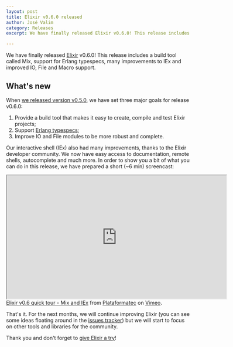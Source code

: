 ```yaml
---
layout: post
title: Elixir v0.6.0 released
author: José Valim
category: Releases
excerpt: We have finally released Elixir v0.6.0! This release includes a build tool called Mix, support for Erlang typespecs, many improvements to IEx and improved IO, File and Macro support.

---
```


We have finally released [Elixir](/) v0.6.0! This release includes a build tool called Mix, support for Erlang typespecs, many improvements to IEx and improved IO, File and Macro support.

## What's new

When [we released version v0.5.0](/blog/2012/05/25/elixir-v0-5-0-released/), we have set three major goals for release v0.6.0:

1. Provide a build tool that makes it easy to create, compile and test Elixir projects;
2. Support [Erlang typespecs](http://www.erlang.org/doc/reference_manual/typespec.html);
3. Improve IO and File modules to be more robust and complete.

Our interactive shell (IEx) also had many improvements, thanks to the Elixir developer community. We now have easy access to documentation, remote shells, autocomplete and much more. In order to show you a bit of what you can do in this release, we have prepared a short (~6 min) screencast:

<iframe src="http://player.vimeo.com/video/46709928" class="video" width="600" height="337" allowfullscreen></iframe>
<a href="http://vimeo.com/46709928">Elixir v0.6 quick tour - Mix and IEx</a> from <a href="http://vimeo.com/user3182384">Plataformatec</a> on <a href="http://vimeo.com">Vimeo</a>.

That's it. For the next months, we will continue improving Elixir (you can see some ideas floating around in the [issues tracker](https://github.com/elixir-lang/elixir/issues)) but we will start to focus on other tools and libraries for the community.

Thank you and don't forget to [give Elixir a try](/getting-started/introduction.html)!